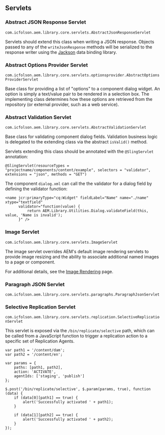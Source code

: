 ## Servlets

### Abstract JSON Response Servlet

`com.icfolson.aem.library.core.servlets.AbstractJsonResponseServlet`

Servlets should extend this class when writing a JSON response.  Objects passed to any of the `writeJsonResponse` methods will be serialized to the response writer using the [Jackson](https://github.com/FasterXML/jackson-databind) data binding library.

### Abstract Options Provider Servlet

`com.icfolson.aem.library.core.servlets.optionsprovider.AbstractOptionsProviderServlet`

Base class for providing a list of "options" to a component dialog widget.  An option is simply a text/value pair to be rendered in a selection box.  The implementing class determines how these options are retrieved from the repository (or external provider, such as a web service).

### Abstract Validation Servlet

`com.icfolson.aem.library.core.servlets.AbstractValidationServlet`

Base class for validating component dialog fields.  Validation business logic is delegated to the extending class via the abstract `isValid()` method.

Servlets extending this class should be annotated with the `@SlingServlet` annotation:

    @SlingServlet(resourceTypes = "projectname/components/content/example", selectors = "validator", extensions = "json", methods = "GET")

The component `dialog.xml` can call the the validator for a dialog field by defining the validator function:

    <name jcr:primaryType="cq:Widget" fieldLabel="Name" name="./name" xtype="textfield"
          validator="function(value) {
              return AEM.Library.Utilities.Dialog.validateField(this, value, 'Name is invalid');
          }" />

### Image Servlet

`com.icfolson.aem.library.core.servlets.ImageServlet`

The image servlet overrides AEM's default image rendering servlets to provide image resizing and the ability to associate additional named images to a page or component.

For additional details, see the [Image Rendering](https://github.com/OlsonDigital/aem-library/wiki/image-rendering) page.

### Paragraph JSON Servlet

`com.icfolson.aem.library.core.servlets.paragraphs.ParagraphJsonServlet`

### Selective Replication Servlet

`com.icfolson.aem.library.core.servlets.replication.SelectiveReplicationServlet`

This servlet is exposed via the `/bin/replicate/selective` path, which can be called from a JavaScript function to trigger a replication action to a specific set of Replication Agents.

    var path1 = '/content/dam';
    var path2 = '/content/en';

    var params = {
        paths: [path1, path2],
        action: 'ACTIVATE',
        agentIds: ['staging', 'publish']
    };

    $.post('/bin/replicate/selective', $.param(params, true), function (data) {
        if (data[0][path1] == true) {
            alert('Successfully activated ' + path1);
        }

        if (data[1][path2] == true) {
            alert('Successfully activated ' + path2);
        }
    });